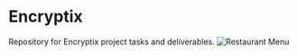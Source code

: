 # Encryptix
Repository for Encryptix project tasks and deliverables.
![Restaurant Menu](design/Restaurant_Menu.svg)
